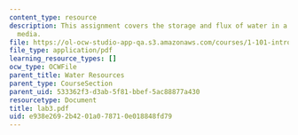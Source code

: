 ```yaml
---
content_type: resource
description: This assignment covers the storage and flux of water in a porous (granular)
  media.
file: https://ol-ocw-studio-app-qa.s3.amazonaws.com/courses/1-101-introduction-to-civil-and-environmental-engineering-design-i-fall-2005/e938e2692b4201a078710e018848fd79_lab3.pdf
file_type: application/pdf
learning_resource_types: []
ocw_type: OCWFile
parent_title: Water Resources
parent_type: CourseSection
parent_uid: 533362f3-d3ab-5f81-bbef-5ac88877a430
resourcetype: Document
title: lab3.pdf
uid: e938e269-2b42-01a0-7871-0e018848fd79
---
```

